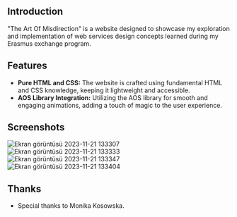 ## Introduction

"The Art Of Misdirection" is a website designed to showcase my exploration and implementation of web services design concepts learned during my Erasmus exchange program.

## Features

- **Pure HTML and CSS:** The website is crafted using fundamental HTML and CSS knowledge, keeping it lightweight and accessible.
- **AOS Library Integration:** Utilizing the AOS library for smooth and engaging animations, adding a touch of magic to the user experience.

## Screenshots
![Ekran görüntüsü 2023-11-21 133307](https://github.com/oyldrr/The-Art-of-Misdirection/assets/84236077/775ffaf8-76b8-4c88-b4c3-603b1b22cb7d)
![Ekran görüntüsü 2023-11-21 133333](https://github.com/oyldrr/The-Art-of-Misdirection/assets/84236077/172de457-0610-417c-a059-4bbc13765e05)
![Ekran görüntüsü 2023-11-21 133347](https://github.com/oyldrr/The-Art-of-Misdirection/assets/84236077/4c75e807-a067-47a0-9937-d8a40d4d7921)
![Ekran görüntüsü 2023-11-21 133404](https://github.com/oyldrr/The-Art-of-Misdirection/assets/84236077/c32afde6-df49-48e5-88db-824ee92aa300)


## Thanks

- Special thanks to Monika Kosowska.
